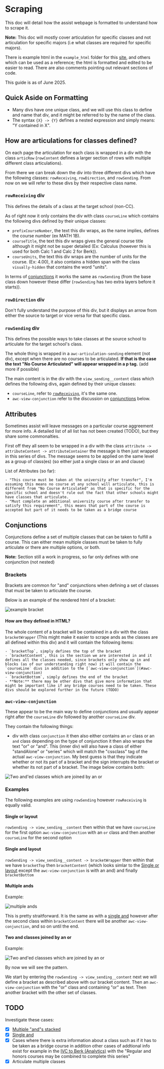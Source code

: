 # Scraping

This doc will detail how the assist webpage is formatted to understand how to scrape it.

**Note:** This doc will mostly cover articulation for specific classes and not articulation for specific majors (i.e what classes are required for specific majors).

There is example html in the `example_html` folder for this [site](https://assist.org/transfer/results?year=75&institution=79&agreement=124&agreementType=from&viewAgreementsOptions=true&view=agreement&viewBy=major&viewSendingAgreements=false&viewByKey=75%2F124%2Fto%2F79%2FMajor%2F23d79a84-d16c-4b58-7dee-08dcb87d5deb), and others which can be used as a reference; the html is formatted and edited to be easier to read. There are also comments pointing out relevant sections of code.

This guide is as of June 2025.

## Quick Aside on Formatting

- Many divs have one unique class, and we will use this class to define and name that div, and it might be referred to by the name of the class.
- The syntax `{X} -> {Y}` defines a nested expression and simply means: "Y contained in X".

## How are articulations for classes defined?

On each page the articulation for each class is wrapped in a div with the class `articRow` (`rowContent` defines a larger section of rows with multiple different class articulations).

From there we can break down the div into three different divs which have the following classes: `rowReceiving`, `rowDirection`, and `rowSending`. From now on we will refer to these divs by their respective class name.

### `rowReceiving` div

This defines the details of a class at the target school (non-CC).

As of right now it only contains the div with class `courseLine` which contains the following divs defined by their unique classes:

- `prefixCourseNumber`, the text this div wraps, as the name implies, defines the course number (ex MATH 1B).
- `courseTitle`, the text this div wraps gives the general course title although it might not be super detailed (Ex: Calculus (however this is used for both Calc 1 and Calc 2 for Berk)).
- `courseUnits`, the text this div wraps are the number of units for the course. (Ex: 4.00), it also contains a hidden span with the class `visually-hidden` that contains the word "units".

In terms of [conjunctions](#conjunctions) it works the same as `rowSending` (from the base class down however these differ (`rowSending` has two extra layers before it starts)).

### `rowDirection` div

Don't fully understand the purpose of this div, but it displays an arrow from either the source to target or vice versa for that specific class.

### `rowSending` div

This defines the possible ways to take classes at the source school to articulate for the target school's class.

The whole thing is wrapped in a `awc-articulation-sending` element (not div), except when there are no courses to be articulated. **If that is the case the text "No Course Articulated" will appear wrapped in a p tag.** (add more if possible)

The main content is in the div with the `view_sending__content` class which defines the following divs, again defined by their unique classes:

- `courseLine`, refer to [`rowReceiving`](#rowreceiving-div), it's the same one.
- `awc-view-conjunction` refer to the discussion on [conjunctions](#conjunctions) below.

## Attributes

Sometimes assist will leave messages on a particular course aggreement for more info. A detailed list of all list has not been created (TODO), but they share some commonalties.

First off they all seem to be wrapped in a div with the class `attribute -> attributeContent -> attributeContainer` the message is then just wrapped in this series of divs. The message seems to be applied on the same level as a group of class(es) (so either just a single class or an and clause)

List of Attributes (so far):

    - "This course must be taken at the university after transfer", I'm assuming this means no course at any school will articulate, this is different from "No Course Articulated" as that is specific for the specific school and doesn't rule out the fact that other schools might have classes that articulate.
    - "Must complete an additional university course after transfer to satisfy this requirement", this means that part of the course is accepted but part of it needs to be taken as a bridge course

## Conjunctions

Conjunctions define a set of multiple classes that can be taken to fulfill a course. This can either mean multiple classes must be taken to fully articulate or there are multiple options, or both.

**Note:** Section still a work in progress, so far only defines with one conjunction (not nested)

### Brackets

Brackets are common for "and" conjunctions when defining a set of classes that must be taken to articulate the course.

Below is an example of the rendered html of a bracket:

![example bracket](images/bracket_example.png)

#### How are they defined in HTML?

The whole content of a bracket will be contained in a div with the class `bracketWrapper` (This might make it easier to scrape ands as the classes are all defined within this div) and it will contain the following items:

    - `bracketTop`, simply defines the top of the bracket
    - `bracketContent`, this is the section we are interested in and it defines all the classes needed, since brackets only show up in and blocks (as of our understanding right now) it will contain the `courseLine` divs in addition to the [`awc-view-conjunction`](#awc-view-conjunction)
    - `bracketBottom`, simply defines the end of the bracket
    - **Note:** there may be other divs that give more information that might be important like if any bridge courses need to be taken. These divs should be explored further in the future (TODO)

### `awc-view-conjunction`

These appear to be the main way to define conjunctions and usually appear right after the `courseLine` div followed by another `courseLine` div.

They contain the following things:

- div with class `conjunction` it then also either contains an `or` class or an `and` class depending on the type of conjunction it then also wraps the text "or" or "and". This (inner div) will also have a class of either "standAlone" or "series" which will match the "cssclass" tag of the actual `awc-view-conjunction`. My best guess is that they indicate whether or not its part of a bracket and the sign interrupts the bracket or whether its not part of a bracket. The image below contains both:

![Two and'ed classes which are joined by an or](images/one_or_with_two_ands.png)

### Examples

The following examples are using `rowSending` however `rowReceiving` is equally valid.

#### Single or layout

`rowSending -> view_sending__content` then within that we have `courseLine` for the first option `awc-view-conjunction` with an `or` class and then another `courseLine` for the second option

#### Single and layout

`rowSending -> view_sending__content -> bracketWrapper` then within that we have `bracketTop` then `bracketContent` (which looks simlar to the [Single or layout](#single-or-layout) except the `awc-view-conjunction` is with an and) and finally `bracketBottom`

#### Multiple ands

Example:

![multiple ands](images/multiple_ands.png)

This is pretty straitforward. It is the same as with a [single and](#single-and-layout) however after the second class within `bracketContent` there will be another `awc-view-conjunction`, and so on until the end.

#### Two and classes joined by an or

Example:

![Two and'ed classses which are joined by an or](images/one_or_with_two_ands.png)

By now we will see the pattern.

We start by entering the `rowSending -> view_sending__content` next we will define a bracket as described above with our bracket content. Then an `awc-view-conjunction` with the "or" class and containing "or" as text. Then another bracket with the other set of classes.

## TODO

Investigate these cases:

- [x] [Multiple "and"s stacked](https://assist.org/transfer/results?year=75&institution=79&agreement=105&agreementType=from&viewAgreementsOptions=true&view=agreement&viewBy=major&viewSendingAgreements=false&viewByKey=75%2F105%2Fto%2F79%2FMajor%2F3600bdbe-e56c-4bb8-7e00-08dcb87d5deb)
- [x] [Single and](https://assist.org/transfer/results?year=75&institution=79&agreement=121&agreementType=from&viewAgreementsOptions=true&view=agreement&viewBy=major&viewSendingAgreements=false&viewByKey=75%2F121%2Fto%2F79%2FMajor%2F6419da5a-b4fd-4922-7ddb-08dcb87d5deb)
- [x] Cases where there is extra information about a class such as if it has to be taken as a bridge course in addition other cases of addtional info exist for example in the [IVC to Berk (Analytics)](https://assist.org/transfer/results?year=75&institution=79&agreement=124&agreementType=from&viewAgreementsOptions=true&view=agreement&viewBy=major&viewSendingAgreements=false&viewByKey=75%2F124%2Fto%2F79%2FMajor%2F23d79a84-d16c-4b58-7dee-08dcb87d5deb) with the "Regular and honors courses may be combined to complete this series"
- [x] Articulate multiple classes
